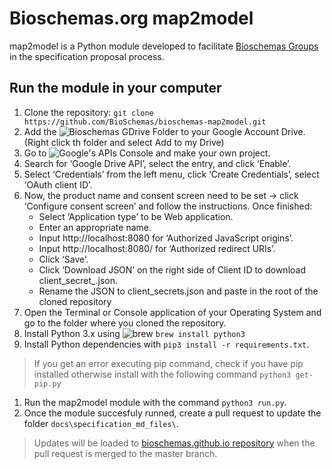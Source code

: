 # Bioschemas.org map2model

map2model is a Python module developed to facilitate [Bioschemas Groups](http://bioschemas.org/groups/) in the specification proposal process.

## Run the module in your computer
1. Clone the repository: ```git clone https://github.com/BioSchemas/bioschemas-map2model.git```
1. Add the ![Bioschemas GDrive Folder](https://drive.google.com/open?id=0B8yXU9SkT3ftaWJtTGYyTTJjck0) to your Google Account Drive. (Right click th folder and select Add to my Drive)
1. Go to ![Google's APIs Console](https://console.developers.google.com/iam-admin/projects) and make your own project.
1. Search for ‘Google Drive API’, select the entry, and click ‘Enable’.
1. Select ‘Credentials’ from the left menu, click ‘Create Credentials’, select ‘OAuth client ID’.
1. Now, the product name and consent screen need to be set -> click ‘Configure consent screen’ and follow the instructions. Once finished:
      - Select ‘Application type’ to be Web application.
      - Enter an appropriate name.
      - Input http://localhost:8080 for ‘Authorized JavaScript origins’.
      - Input http://localhost:8080/ for ‘Authorized redirect URIs’.
      - Click ‘Save’.
      - Click ‘Download JSON’ on the right side of Client ID to download client_secret_<really long ID>.json.
      - Rename the JSON to client_secrets.json and paste in the root of the cloned repository
1. Open the Terminal or Console application of your Operating System and go to the folder where you cloned the repository.
1. Install Python 3.x using ![brew](https://brew.sh/) ```brew install python3```
1. Install Python dependencies with ```pip3 install -r requirements.txt```.
> If you get an error executing pip command, check if you have pip installed otherwise install with the following command ```python3 get-pip.py```
1. Run the map2model module with the command ```python3 run.py```.
1. Once the module succesfuly runned, create a pull request to update the folder ```docs\specification_md_files\```.
> Updates will be loaded to [bioschemas.github.io repository](https://github.com/BioSchemas/bioschemas.github.io) when the pull request is merged to the master branch.
